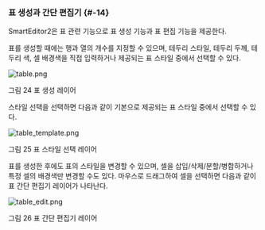 ### 표 생성과 간단 편집기 {#-14}

SmartEditor2은 표 관련 기능으로 표 생성 기능과 표 편집 기능을 제공한다.

표를 생성할 때에는 행과 열의 개수를 지정할 수 있으며, 테두리 스타일, 테두리 두께, 테두리 색, 셀 배경색을 직접 입력하거나 제공되는 표 스타일 중에서 선택할 수 있다.

![table.png](/assets/table.png)

그림 24 표 생성 레이어

스타일 선택을 선택하면 다음과 같이 기본으로 제공되는 표 스타일 중에서 선택할 수 있다.

![table_template.png](/assets/tabletemplate.png)

그림 25 표 스타일 선택 레이어

표를 생성한 후에도 표의 스타일을 변경할 수 있으며, 셀을 삽입/삭제/분할/병합하거나 특정 셀의 배경색만 변경할 수도 있다. 마우스로 드래그하여 셀을 선택하면 다음과 같이 표 간단 편집기 레이어가 나타난다.

![table_edit.png](/assets/tableedit.png)

그림 26 표 간단 편집기 레이어